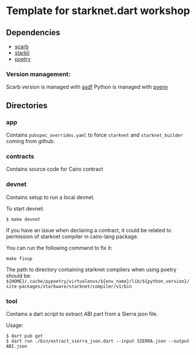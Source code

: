 # Template for starknet.dart workshop

## Dependencies

- [scarb](https://docs.swmansion.com/scarb)
- [starkli](https://book.starkli.rs/)
- [poetry](https://python-poetry.org/)
  
### Version management:
Scarb version is managed with [asdf](https://asdf-vm.com/guide/getting-started.html)
Python is managed with [pyenv](https://github.com/pyenv/pyenv)

## Directories

### app

Contains `pubspec_overrides.yaml` to force `starknet` and `starknet_builder` coming from github.

### contracts

Contains source code for Cairo contract

### devnet

Contains setup to run a local devnet.

To start devnet:
```
$ make devnet
```

If you have an issue when declaring a contract, it could be related to permission of starknet compiler in cairo-lang package.

You can run the following command to fix it:
```
make fixup
```

The path to directory containing starknet compilers when using poetry should be:
`${HOME}/.cache/pypoetry/virtualenvs/${env_name}/lib/${python_version}/site-packages/starkware/starknet/compiler/v1/bin`

### tool

Contains a dart script to extract ABI part from a Sierra json file.

Usage:
```
$ dart pub get
$ dart run ./bin/extract_sierra_json.dart --input SIERRA.json --output ABI.json
```
